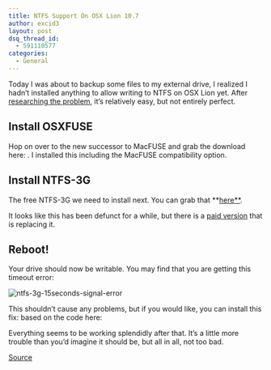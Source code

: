 ```yaml
---
title: NTFS Support On OSX Lion 10.7
author: excid3
layout: post
dsq_thread_id:
  - 591110577
categories:
  - General
---
```

Today I was about to backup some files to my external drive, I realized I hadn’t installed anything to allow writing to NTFS on OSX Lion yet. After [researching the problem][1], it’s relatively easy, but not entirely perfect.

## Install OSXFUSE

Hop on over to the new successor to MacFUSE and grab the download here: . I installed this including the MacFUSE compatibility option.

## Install NTFS-3G

The free NTFS-3G we need to install next. You can grab that **[here**][2].

It looks like this has been defunct for a while, but there is a [paid version][3] that is replacing it.

## Reboot!

Your drive should now be writable. You may find that you are getting this timeout error:

![][4]

This shouldn’t cause any problems, but if you would like, you can install this fix:  based on the code here: 

Everything seems to be working splendidly after that. It’s a little more trouble than you’d imagine it should be, but all in all, not too bad.

[Source][1]

   [1]: http://blog.nolar.info/ntfs-3g-in-mac-os-x-lion-10-7-with-read-write-support/
   [2]: http://sourceforge.net/projects/catacombae/files/NTFS-3G%20for%20Mac%20OS%20X/2010.10.2/
   [3]: http://www.tuxera.com/products/tuxera-ntfs-for-mac/
   [4]: http://excid3.com/blog/wp-content/uploads/2012/02/ntfs-3g-15seconds-signal-error.png (ntfs-3g-15seconds-signal-error)
